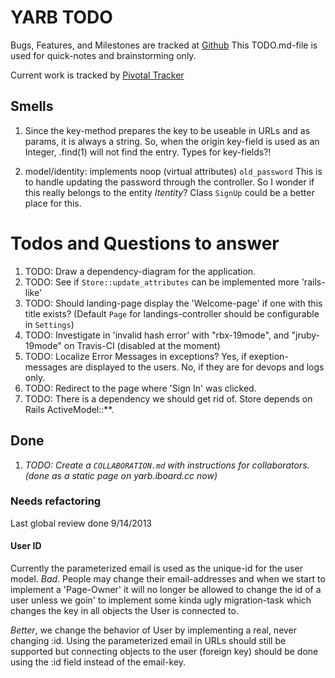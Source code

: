 <div id='page-index'></div>

# YARB TODO

Bugs, Features, and Milestones are tracked at
[Github](https://github.com/iboard/yarb/issues)
This TODO.md-file is used for quick-notes and brainstorming only.

Current work is tracked by [Pivotal Tracker](https://www.pivotaltracker.com/s/projects/891652)

## Smells

1. Since the key-method prepares the key to be useable in URLs and as
   params, it is always a string. So, when the origin key-field is used
   as an Integer, .find(1) will not find the entry. Types for
   key-fields?!

2. model/identity: implements noop (virtual attributes) `old_password`
   This is to handle updating the password through the controller.
   So I wonder if this really belongs to the entity _Itentity_?
   Class `SignUp` could be a better place for this.

# Todos and Questions to answer

1. TODO: Draw a dependency-diagram for the application.
1. TODO: See if `Store::update_attributes` can be implemented more 'rails-like'
1. TODO: Should landing-page display the 'Welcome-page' if one with this
         title exists? (Default `Page` for landings-controller should be
         configurable in `Settings`)
1. TODO: Investigate in 'invalid hash error' with "rbx-19mode", and
         "jruby-19mode" on Travis-CI (disabled at the moment)
1. TODO: Localize Error Messages in exceptions?
         Yes, if exeption-messages are displayed to the users. No, if
         they are for devops and logs only.
1. TODO: Redirect to the page where 'Sign In' was clicked.
1. TODO: There is a dependency we should get rid of. Store depends on
         Rails ActiveModel::**.

## Done

1. _TODO: Create a `COLLABORATION.md` with instructions for
         collaborators. (done as a static page on yarb.iboard.cc now)_

### Needs refactoring

Last global review done 9/14/2013

#### User ID

Currently the parameterized email is used as the unique-id for the user
model. _Bad_. People may change their email-addresses and when we start
to implement a 'Page-Owner' it will no longer be allowed to change the
id of a user unless we goin' to implement some kinda ugly migration-task
which changes the key in all objects the User is connected to.

_Better_, we change the behavior of User by implementing a real, never
changing :id. Using the parameterized email in URLs should still be
supported but connecting objects to the user (foreign key) should be
done using the :id field instead of the email-key.

